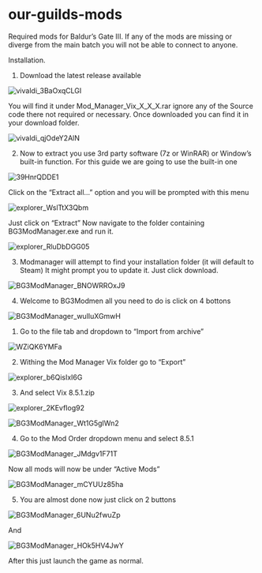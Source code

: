 # our-guilds-mods
Required mods for Baldur’s Gate III.
If any of the mods are missing or diverge from the main batch you will not be able to connect to anyone.

Installation.
1)	Download the latest release available

 ![vivaldi_3BaOxqCLGI](https://github.com/Cszyn/our-guilds-mods/assets/147027531/1605861f-fae6-473e-9d97-6ff7ac9fcdbd)

You will find it under Mod_Manager_Vix_X_X_X.rar ignore any of the Source code there not required or necessary. Once downloaded you can find it in your download folder.

![vivaldi_qjOdeY2AlN](https://github.com/Cszyn/our-guilds-mods/assets/147027531/3bd0c4b2-0f9c-48ac-a534-b19d0971557e)

2)	Now to extract you use 3rd party software (7z or WinRAR) or Window’s built-in function. For this guide we are going to use the built-in one

![39HnrQDDE1](https://github.com/Cszyn/our-guilds-mods/assets/147027531/06ebdb9a-a42a-4e05-9484-6375ede3cb7d)

Click on the “Extract all…” option and you will be prompted with this menu

![explorer_WslTtX3Qbm](https://github.com/Cszyn/our-guilds-mods/assets/147027531/b403c91d-03fe-447e-9d9e-45758b390888)

Just click on “Extract”  Now navigate to the folder containing BG3ModManager.exe and run it.

![explorer_RluDbDGG05](https://github.com/Cszyn/our-guilds-mods/assets/147027531/04a1c350-c860-473f-84ba-366bc1e7d540)

3)	Modmanager will attempt to find your installation folder (it will default to Steam)
It might prompt you to update it. Just click download. 

![BG3ModManager_BNOWRROxJ9](https://github.com/Cszyn/our-guilds-mods/assets/147027531/769a2dee-810a-4371-a207-a62d5567ec85)

4)	Welcome to BG3Modmen all you need to do is click on 4 bottons

![BG3ModManager_wulIuXGmwH](https://github.com/Cszyn/our-guilds-mods/assets/147027531/b347a742-cc03-485e-9344-95ba41b7413b)

1.	Go to the file tab and dropdown to “Import from archive”

![WZiQK6YMFa](https://github.com/Cszyn/our-guilds-mods/assets/147027531/06deb5cd-01e5-42d4-b1e2-f298085f29b5)

2.	Withing the Mod Manager Vix folder go to “Export” 

![explorer_b6QisIxI6G](https://github.com/Cszyn/our-guilds-mods/assets/147027531/2673fe48-c4ac-45a1-acb5-05ba9db089d4)

3.	And select Vix 8.5.1.zip

![explorer_2KEvfIog92](https://github.com/Cszyn/our-guilds-mods/assets/147027531/52ee067a-a2ad-4b9e-8cc8-b086ded44e42)

![BG3ModManager_Wt1G5gIWn2](https://github.com/Cszyn/our-guilds-mods/assets/147027531/74f9f003-2f65-4c67-8982-44d8ad1705d8)

4.	Go to the Mod Order dropdown menu and select 8.5.1 

![BG3ModManager_JMdgv1F71T](https://github.com/Cszyn/our-guilds-mods/assets/147027531/ba93b98e-c2f0-4c00-9b85-e67a6a8ff37b)

Now all mods will now be under “Active Mods” 

![BG3ModManager_mCYUUz85ha](https://github.com/Cszyn/our-guilds-mods/assets/147027531/7c132479-e4ae-420d-a778-f864ea1b86fd)

5.	You are almost done now just click on 2 buttons

![BG3ModManager_6UNu2fwuZp](https://github.com/Cszyn/our-guilds-mods/assets/147027531/4b781bc6-7639-4e0f-82d9-d2c41cfb1ae1)

And 

![BG3ModManager_HOk5HV4JwY](https://github.com/Cszyn/our-guilds-mods/assets/147027531/41d9e6ce-9bf1-45b8-9ec2-9e3fe9185a38)

After this just launch the game as normal.
